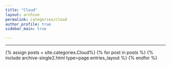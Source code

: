 ```yaml
---
title: "Cloud"
layout: archive
permalink: categories/cloud
author_profile: true
sidebar_main: true

---
```


***

{% assign posts = site.categories.Cloud%}
{% for post in posts %} {% include archive-single2.html type=page.entries_layout %} {% endfor %}


